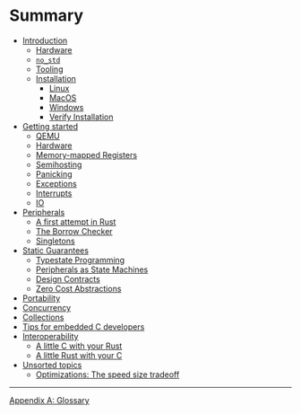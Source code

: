 # Summary

<!--

Definition of the organization of this book is still a work in process.

Refer to https://github.com/rust-embedded/book/issues for
more information and coordination

-->

- [Introduction](./intro/index.md)
    - [Hardware](./intro/hardware.md)
    - [`no_std`](./intro/no-std.md)
    - [Tooling](./intro/tooling.md)
    - [Installation](./intro/install.md)
        - [Linux](./intro/install/linux.md)
        - [MacOS](./intro/install/macos.md)
        - [Windows](./intro/install/windows.md)
        - [Verify Installation](./intro/install/verify.md)
- [Getting started](./start/index.md)
  - [QEMU](./start/qemu.md)
  - [Hardware](./start/hardware.md)
  - [Memory-mapped Registers](./start/registers.md)
  - [Semihosting](./start/semihosting.md)
  - [Panicking](./start/panicking.md)
  - [Exceptions](./start/exceptions.md)
  - [Interrupts](./start/interrupts.md)
  - [IO](./start/io.md)
- [Peripherals](./peripherals/index.md)
    - [A first attempt in Rust](./peripherals/a-first-attempt.md)
    - [The Borrow Checker](./peripherals/borrowck.md)
    - [Singletons](./peripherals/singletons.md)
- [Static Guarantees](./static-guarantees/index.md)
    - [Typestate Programming](./static-guarantees/typestate-programming.md)
    - [Peripherals as State Machines](./static-guarantees/state-machines.md)
    - [Design Contracts](./static-guarantees/design-contracts.md)
    - [Zero Cost Abstractions](./static-guarantees/zero-cost-abstractions.md)
- [Portability](./portability/index.md)
- [Concurrency](./concurrency/index.md)
- [Collections](./collections/index.md)
- [Tips for embedded C developers](./c-tips/index.md)
    <!-- TODO: Define Sections -->
- [Interoperability](./interoperability/index.md)
    - [A little C with your Rust](./interoperability/c-with-rust.md)
    - [A little Rust with your C](./interoperability/rust-with-c.md)
- [Unsorted topics](./unsorted/index.md)
  - [Optimizations: The speed size tradeoff](./unsorted/speed-vs-size.md)

---

[Appendix A: Glossary](./appendix/glossary.md)
